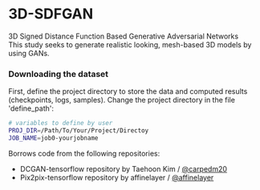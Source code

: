 # 3D-SDFGAN
3D Signed Distance Function Based Generative Adversarial Networks  
This study seeks to generate realistic looking, mesh-based 3D models by using GANs.

### Downloading the dataset
First, define the project directory to store the data and computed results (checkpoints, logs, samples). Change the project directory in the file 'define_path':
```bash
# variables to define by user
PROJ_DIR=/Path/To/Your/Project/Directoy
JOB_NAME=job0-yourjobname
```

Borrows code from the following repositories:
 * DCGAN-tensorflow repository by Taehoon Kim / [@carpedm20](http://carpedm20.github.io/)
 * Pix2pix-tensorflow repository by affinelayer / [@affinelayer](https://github.com/affinelayer/pix2pix-tensorflow)
